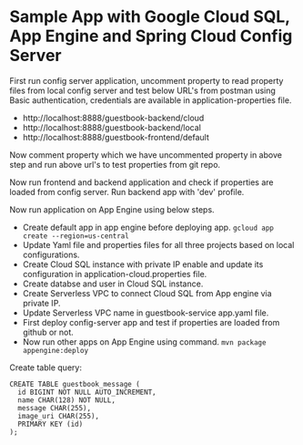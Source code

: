 # Sample App with Google Cloud SQL, App Engine and Spring Cloud Config Server

First run config server application, uncomment property to read property files from local config server and test below URL's from postman using Basic authentication, credentials are available in application-properties file.
- http://localhost:8888/guestbook-backend/cloud
- http://localhost:8888/guestbook-backend/local
- http://localhost:8888/guestbook-frontend/default

Now comment property which we have uncommented property in above step and run above url's to test properties from git repo.


Now run frontend and backend application and check if properties are loaded from config server. Run backend app with 'dev' profile.

Now run application on App Engine using below steps.

- Create default app in app engine before deploying app.
   ``` gcloud app create --region=us-central ```
- Update Yaml file and properties files for all three projects based on local configurations.
- Create Cloud SQL instance with private IP enable and update its configuration in application-cloud.properties file.
- Create databse and user in Cloud SQL instance.
- Create Serverless VPC to connect Cloud SQL from App engine via private IP.
- Update Serverless VPC name in guestbook-service app.yaml file.
- First deploy config-server app and test if properties are loaded from github or not.
- Now run other apps on App Engine using command.
  ```mvn package appengine:deploy```

Create table query:
```
CREATE TABLE guestbook_message (
  id BIGINT NOT NULL AUTO_INCREMENT,
  name CHAR(128) NOT NULL,
  message CHAR(255),
  image_uri CHAR(255),
  PRIMARY KEY (id)
);
```
